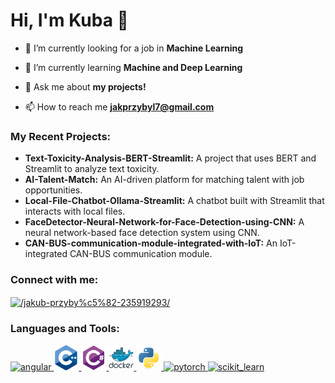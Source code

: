 <h1>Hi, I'm Kuba 👋</h1>

- 🔭 I’m currently looking for a job in **Machine Learning**

- 🌱 I’m currently learning **Machine and Deep Learning**

- 💬 Ask me about **my projects!**

- 📫 How to reach me **jakprzybyl7@gmail.com**

<h3 align="left">My Recent Projects:</h3>
<ul>
  <li><strong>Text-Toxicity-Analysis-BERT-Streamlit:</strong> A project that uses BERT and Streamlit to analyze text toxicity.</li>
  <li><strong>AI-Talent-Match:</strong> An AI-driven platform for matching talent with job opportunities.</li>
  <li><strong>Local-File-Chatbot-Ollama-Streamlit:</strong> A chatbot built with Streamlit that interacts with local files.</li>
  <li><strong>FaceDetector-Neural-Network-for-Face-Detection-using-CNN:</strong> A neural network-based face detection system using CNN.</li>
  <li><strong>CAN-BUS-communication-module-integrated-with-IoT:</strong> An IoT-integrated CAN-BUS communication module.</li>
</ul>

<h3 align="left">Connect with me:</h3>
<p align="left">
<a href="https://linkedin.com/in/jakub-przyby%c5%82-235919293/" target="blank"><img align="center" src="https://raw.githubusercontent.com/rahuldkjain/github-profile-readme-generator/master/src/images/icons/Social/linked-in-alt.svg" alt="/jakub-przyby%c5%82-235919293/" height="30" width="40" /></a>
</p>

<h3 align="left">Languages and Tools:</h3>
<p align="left"> <a href="https://angular.io" target="_blank" rel="noreferrer"> <img src="https://angular.io/assets/images/logos/angular/angular.svg" alt="angular" width="40" height="40"/> </a> <a href="https://www.w3schools.com/cpp/" target="_blank" rel="noreferrer"> <img src="https://raw.githubusercontent.com/devicons/devicon/master/icons/cplusplus/cplusplus-original.svg" alt="cplusplus" width="40" height="40"/> </a> <a href="https://www.w3schools.com/cs/" target="_blank" rel="noreferrer"> <img src="https://raw.githubusercontent.com/devicons/devicon/master/icons/csharp/csharp-original.svg" alt="csharp" width="40" height="40"/> </a> <a href="https://www.docker.com/" target="_blank" rel="noreferrer"> <img src="https://raw.githubusercontent.com/devicons/devicon/master/icons/docker/docker-original-wordmark.svg" alt="docker" width="40" height="40"/> </a> <a href="https://www.python.org" target="_blank" rel="noreferrer"> <img src="https://raw.githubusercontent.com/devicons/devicon/master/icons/python/python-original.svg" alt="python" width="40" height="40"/> </a> <a href="https://pytorch.org/" target="_blank" rel="noreferrer"> <img src="https://www.vectorlogo.zone/logos/pytorch/pytorch-icon.svg" alt="pytorch" width="40" height="40"/> </a> <a href="https://scikit-learn.org/" target="_blank" rel="noreferrer"> <img src="https://upload.wikimedia.org/wikipedia/commons/0/05/Scikit_learn_logo_small.svg" alt="scikit_learn" width="40" height="40"/> </a> </p>
